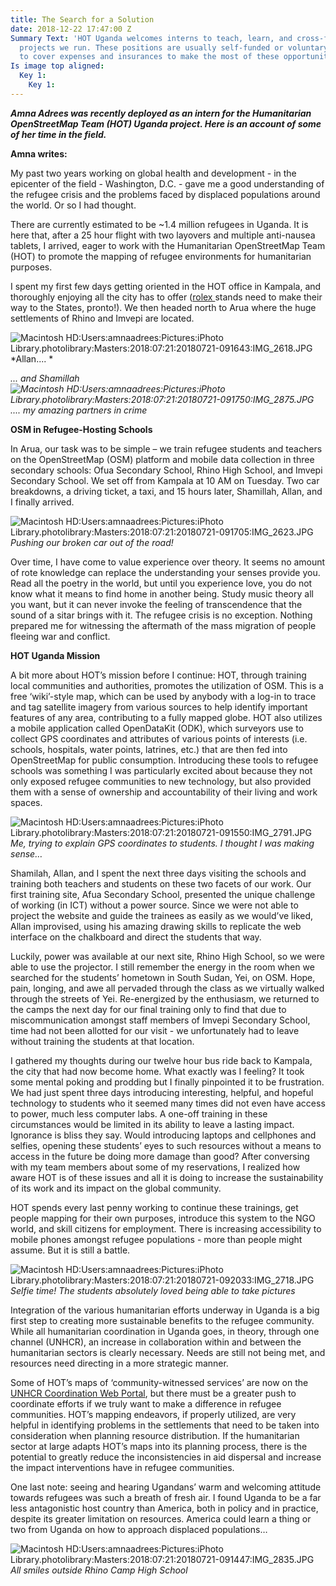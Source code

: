 ```yaml
---
title: The Search for a Solution
date: 2018-12-22 17:47:00 Z
Summary Text: 'HOT Uganda welcomes interns to teach, learn, and cross-fertilize the
  projects we run. These positions are usually self-funded or voluntary, but HOT fund-raises
  to cover expenses and insurances to make the most of these opportunities. '
Is image top aligned:
  Key 1:
    Key 1: 
---
```


***Amna Adrees was recently deployed as an intern for the Humanitarian OpenStreetMap Team (HOT) Uganda project. Here is an account of some of her time in the field.***

**Amna writes:**

My past two years working on global health and development - in the epicenter of the field - Washington, D.C. - gave me a good understanding of the refugee crisis and the problems faced by displaced populations around the world. Or so I had thought.

There are currently estimated to be \~1.4 million refugees in Uganda. It is here that, after a 25 hour flight with two layovers and multiple anti-nausea tablets, I arrived, eager to work with the Humanitarian OpenStreetMap Team (HOT) to promote the mapping of refugee environments for humanitarian purposes.

I spent my first few days getting oriented in the HOT office in Kampala, and thoroughly enjoying all the city has to offer ([rolex ](https://en.wikipedia.org/wiki/Rolex_(food))stands need to make their way to the States, pronto!). We then headed north to Arua where the huge settlements of Rhino and Imvepi are located.

![Macintosh HD:Users:amnaadrees:Pictures:iPhoto Library.photolibrary:Masters:2018:07:21:20180721-091643:IMG_2618.JPG](https://lh6.googleusercontent.com/2Yzz8sI11VLYhRnrkNzvrHlQ5Cjs3THj-2S0OjITw8gKxta0TRzx164ZqaA_TsCaDk4BLDo_NkSusCs1EpDgMfFmddxUm8g1GEfzr1VyIoUgyJuw8oiTI3SnxVoK9AI2-V5ueupo)*Allan.... *

*... and Shamillah *![Macintosh HD:Users:amnaadrees:Pictures:iPhoto Library.photolibrary:Masters:2018:07:21:20180721-091750:IMG_2875.JPG](https://lh6.googleusercontent.com/Lgo4gZTZo6irNjlIburZrrRw5L3e48VDRFNHEOy5Siu93Ee_5gHBEu2AznIaXxt7IOu_XmoHK8iIpu8t6nO4Wc7vS7TfRC1ZwcAw58GiUaY3BylCM13cYJgBysSfw8ZNeNNEna6t)*.... my amazing partners in crime*

**OSM in Refugee-Hosting Schools**

In Arua, our task was to be simple – we train refugee students and teachers on the OpenStreetMap (OSM) platform and mobile data collection in three secondary schools: Ofua Secondary School, Rhino High School, and Imvepi Secondary School. We set off from Kampala at 10 AM on Tuesday. Two car breakdowns, a driving ticket, a taxi, and 15 hours later, Shamillah, Allan, and I finally arrived.

![Macintosh HD:Users:amnaadrees:Pictures:iPhoto Library.photolibrary:Masters:2018:07:21:20180721-091705:IMG_2623.JPG](https://lh5.googleusercontent.com/DHyxc386iG-S0mEki-StNhZJO9aq8fjVm-TdQ1Yv1FH--45fnhk3vkh1J2QEiIFoSYOIR_Y_g1t_iW035z_GoOaVceFgoiKuND4wviZSBEpIhu7lMXyXEntSdgnVIHf_FHQ1OLiK)*Pushing our broken car out of the road!*

Over time, I have come to value experience over theory. It seems no amount of rote knowledge can replace the understanding your senses provide you. Read all the poetry in the world, but until you experience love, you do not know what it means to find home in another being. Study music theory all you want, but it can never invoke the feeling of transcendence that the sound of a sitar brings with it. The refugee crisis is no exception. Nothing prepared me for witnessing the aftermath of the mass migration of people fleeing war and conflict.

**HOT Uganda Mission**

A bit more about HOT’s mission before I continue: HOT, through training local communities and authorities, promotes the utilization of OSM. This is a free ‘wiki’-style map, which can be used by anybody with a log-in to trace and tag satellite imagery from various sources to help identify important features of any area, contributing to a fully mapped globe. HOT also utilizes a mobile application called OpenDataKit (ODK), which surveyors use to collect GPS coordinates and attributes of various points of interests (i.e. schools, hospitals, water points, latrines, etc.) that are then fed into OpenStreetMap for public consumption. Introducing these tools to refugee schools was something I was particularly excited about because they not only exposed refugee communities to new technology, but also provided them with a sense of ownership and accountability of their living and work spaces.

![Macintosh HD:Users:amnaadrees:Pictures:iPhoto Library.photolibrary:Masters:2018:07:21:20180721-091550:IMG_2791.JPG](https://lh5.googleusercontent.com/Pj14A2hVZ2sFncWVdIa_pQfldieqreVeM0e2f2NjUaZFyNA9RHjfdR8fJnho-gwchWuH1SR2hk1vRB18Ya2PZ9kStVKk1yp0-jL5f-nEc2VoO2EoZLAUZagBM20xYIMyJAw_tn1Q)*Me, trying to explain GPS coordinates to students. I thought I was making sense…*

Shamilah, Allan, and I spent the next three days visiting the schools and training both teachers and students on these two facets of our work. Our first training site, Afua Secondary School, presented the unique challenge of working (in ICT) without a power source. Since we were not able to project the website and guide the trainees as easily as we would’ve liked, Allan improvised, using his amazing drawing skills to replicate the web interface on the chalkboard and direct the students that way. 

Luckily, power was available at our next site, Rhino High School, so we were able to use the projector. I still remember the energy in the room when we searched for the students’ hometown in South Sudan, Yei, on OSM. Hope, pain, longing, and awe all pervaded through the class as we virtually walked through the streets of Yei. Re-energized by the enthusiasm, we returned to the camps the next day for our final training only to find that due to miscommunication amongst staff members of Imvepi Secondary School, time had not been allotted for our visit - we unfortunately had to leave without training the students at that location.

I gathered my thoughts during our twelve hour bus ride back to Kampala, the city that had now become home. What exactly was I feeling? It took some mental poking and prodding but I finally pinpointed it to be frustration. We had just spent three days introducing interesting, helpful, and hopeful technology to students who it seemed many times did not even have access to power, much less computer labs. A one-off training in these circumstances would be limited in its ability to leave a lasting impact. Ignorance is bliss they say. Would introducing laptops and cellphones and selfies, opening these students’ eyes to such resources without a means to access in the future be doing more damage than good? After conversing with my team members about some of my reservations, I realized how aware HOT is of these issues and all it is doing to increase the sustainability of its work and its impact on the global community.

HOT spends every last penny working to continue these trainings, get people mapping for their own purposes, introduce this system to the NGO world, and skill citizens for employment. There is increasing accessibility to mobile phones amongst refugee populations - more than people might assume. But it is still a battle.

![Macintosh HD:Users:amnaadrees:Pictures:iPhoto Library.photolibrary:Masters:2018:07:21:20180721-092033:IMG_2718.JPG](https://lh4.googleusercontent.com/-dBuukOezT540AhcfE5QtBzYmxYS8ONRDjaw7ZykOcdY_ygJr4OY0J_8ogR8OaQPjqZuNMTEvEEJFbAcrYE1ZbLbQwdKowQIx74vdWqW0gsmd2kqruZin4oSgs21aZXGeGMbZ6ki)*Selfie time! The students absolutely loved being able to take pictures*

Integration of the various humanitarian efforts underway in Uganda is a big first step to creating more sustainable benefits to the refugee community. While all humanitarian coordination in Uganda goes, in theory, through one channel (UNHCR), an increase in collaboration within and between the humanitarian sectors is clearly necessary. Needs are still not being met, and resources need directing in a more strategic manner.

Some of HOT’s maps of ‘community-witnessed services’ are now on the [UNHCR Coordination Web Portal](https://ugandarefugees.org/en/country/uga), but there must be a greater push to coordinate efforts if we truly want to make a difference in refugee communities. HOT’s mapping endeavors, if properly utilized, are very helpful in identifying problems in the settlements that need to be taken into consideration when planning resource distribution. If the humanitarian sector at large adapts HOT’s maps into its planning process, there is the potential to greatly reduce the inconsistencies in aid dispersal and increase the impact interventions have in refugee communities.

One last note: seeing and hearing Ugandans’ warm and welcoming attitude towards refugees was such a breath of fresh air. I found Uganda to be a far less antagonistic host country than America, both in policy and in practice, despite its greater limitation on resources. America could learn a thing or two from Uganda on how to approach displaced populations…

![Macintosh HD:Users:amnaadrees:Pictures:iPhoto Library.photolibrary:Masters:2018:07:21:20180721-091447:IMG_2835.JPG](https://lh3.googleusercontent.com/cqm0DwhGDd1Ugwo-RFzNn1ySz4Hy0I2ab7Y0XY6nxoFYJtgpu6IYcZsYuKxyuYVmlY03TzCqkNj72Wt4yHaEeIYyfdpqljkkquhM6aUI8aI_eU_S-mVEhHpRTnnU1vH4M-0ZrshI)\
*All smiles outside Rhino Camp High School*